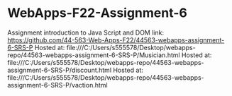# WebApps-F22-Assignment-6
Assignment introduction to Java Script and DOM
link: https://github.com/44-563-Web-Apps-F22/44563-webapps-assignment-6-SRS-P
Hosted at:  file:///C:/Users/s555578/Desktop/webapps-repo/44563-webapps-assignment-6-SRS-P/Musician.html
Hosted at:  file:///C:/Users/s555578/Desktop/webapps-repo/44563-webapps-assignment-6-SRS-P/discount.html
Hosted at:  file:///C:/Users/s555578/Desktop/webapps-repo/44563-webapps-assignment-6-SRS-P/vaction.html
